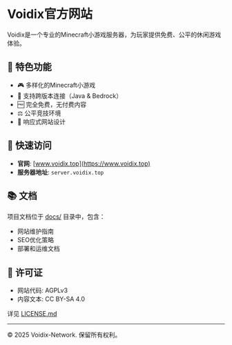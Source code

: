 # Voidix官方网站

Voidix是一个专业的Minecraft小游戏服务器，为玩家提供免费、公平的休闲游戏体验。

## 🌟 特色功能

- 🎮 多样化的Minecraft小游戏
- 🔗 支持跨版本连接（Java & Bedrock）
- 🆓 完全免费，无付费内容
- ⚖️ 公平竞技环境
- 📱 响应式网站设计

## 🚀 快速访问

- **官网**: [www.voidix.top](https://www.voidix.top)
- **服务器地址**: `server.voidix.top`

## 📚 文档

项目文档位于 [docs/](docs/) 目录中，包含：
- 网站维护指南
- SEO优化策略
- 部署和运维文档

## 📄 许可证

- 网站代码: AGPLv3
- 内容文本: CC BY-SA 4.0

详见 [LICENSE.md](LICENSE.md)

---

© 2025 Voidix-Network. 保留所有权利。
